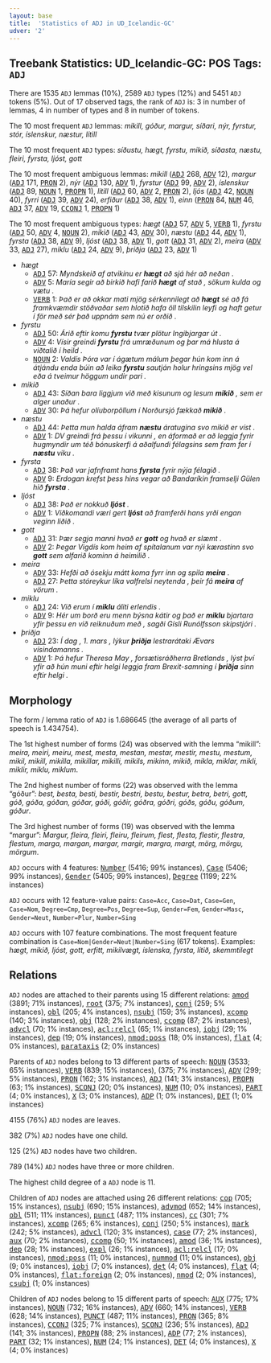 ```yaml
---
layout: base
title:  'Statistics of ADJ in UD_Icelandic-GC'
udver: '2'
---
```


## Treebank Statistics: UD_Icelandic-GC: POS Tags: `ADJ`

There are 1535 `ADJ` lemmas (10%), 2589 `ADJ` types (12%) and 5451 `ADJ` tokens (5%).
Out of 17 observed tags, the rank of `ADJ` is: 3 in number of lemmas, 4 in number of types and 8 in number of tokens.

The 10 most frequent `ADJ` lemmas: <em>mikill, góður, margur, síðari, nýr, fyrstur, stór, íslenskur, næstur, lítill</em>

The 10 most frequent `ADJ` types:  <em>síðustu, hægt, fyrstu, mikið, síðasta, næstu, fleiri, fyrsta, ljóst, gott</em>

The 10 most frequent ambiguous lemmas: <em>mikill</em> (<tt><a href="is_gc-pos-ADJ.html">ADJ</a></tt> 268, <tt><a href="is_gc-pos-ADV.html">ADV</a></tt> 12), <em>margur</em> (<tt><a href="is_gc-pos-ADJ.html">ADJ</a></tt> 171, <tt><a href="is_gc-pos-PRON.html">PRON</a></tt> 2), <em>nýr</em> (<tt><a href="is_gc-pos-ADJ.html">ADJ</a></tt> 130, <tt><a href="is_gc-pos-ADV.html">ADV</a></tt> 1), <em>fyrstur</em> (<tt><a href="is_gc-pos-ADJ.html">ADJ</a></tt> 99, <tt><a href="is_gc-pos-ADV.html">ADV</a></tt> 2), <em>íslenskur</em> (<tt><a href="is_gc-pos-ADJ.html">ADJ</a></tt> 89, <tt><a href="is_gc-pos-NOUN.html">NOUN</a></tt> 1, <tt><a href="is_gc-pos-PROPN.html">PROPN</a></tt> 1), <em>lítill</em> (<tt><a href="is_gc-pos-ADJ.html">ADJ</a></tt> 60, <tt><a href="is_gc-pos-ADV.html">ADV</a></tt> 2, <tt><a href="is_gc-pos-PRON.html">PRON</a></tt> 2), <em>ljós</em> (<tt><a href="is_gc-pos-ADJ.html">ADJ</a></tt> 42, <tt><a href="is_gc-pos-NOUN.html">NOUN</a></tt> 40), <em>fyrri</em> (<tt><a href="is_gc-pos-ADJ.html">ADJ</a></tt> 39, <tt><a href="is_gc-pos-ADV.html">ADV</a></tt> 24), <em>erfiður</em> (<tt><a href="is_gc-pos-ADJ.html">ADJ</a></tt> 38, <tt><a href="is_gc-pos-ADV.html">ADV</a></tt> 1), <em>einn</em> (<tt><a href="is_gc-pos-PRON.html">PRON</a></tt> 84, <tt><a href="is_gc-pos-NUM.html">NUM</a></tt> 46, <tt><a href="is_gc-pos-ADJ.html">ADJ</a></tt> 37, <tt><a href="is_gc-pos-ADV.html">ADV</a></tt> 19, <tt><a href="is_gc-pos-CCONJ.html">CCONJ</a></tt> 1, <tt><a href="is_gc-pos-PROPN.html">PROPN</a></tt> 1)

The 10 most frequent ambiguous types:  <em>hægt</em> (<tt><a href="is_gc-pos-ADJ.html">ADJ</a></tt> 57, <tt><a href="is_gc-pos-ADV.html">ADV</a></tt> 5, <tt><a href="is_gc-pos-VERB.html">VERB</a></tt> 1), <em>fyrstu</em> (<tt><a href="is_gc-pos-ADJ.html">ADJ</a></tt> 50, <tt><a href="is_gc-pos-ADV.html">ADV</a></tt> 4, <tt><a href="is_gc-pos-NOUN.html">NOUN</a></tt> 2), <em>mikið</em> (<tt><a href="is_gc-pos-ADJ.html">ADJ</a></tt> 43, <tt><a href="is_gc-pos-ADV.html">ADV</a></tt> 30), <em>næstu</em> (<tt><a href="is_gc-pos-ADJ.html">ADJ</a></tt> 44, <tt><a href="is_gc-pos-ADV.html">ADV</a></tt> 1), <em>fyrsta</em> (<tt><a href="is_gc-pos-ADJ.html">ADJ</a></tt> 38, <tt><a href="is_gc-pos-ADV.html">ADV</a></tt> 9), <em>ljóst</em> (<tt><a href="is_gc-pos-ADJ.html">ADJ</a></tt> 38, <tt><a href="is_gc-pos-ADV.html">ADV</a></tt> 1), <em>gott</em> (<tt><a href="is_gc-pos-ADJ.html">ADJ</a></tt> 31, <tt><a href="is_gc-pos-ADV.html">ADV</a></tt> 2), <em>meira</em> (<tt><a href="is_gc-pos-ADV.html">ADV</a></tt> 33, <tt><a href="is_gc-pos-ADJ.html">ADJ</a></tt> 27), <em>miklu</em> (<tt><a href="is_gc-pos-ADJ.html">ADJ</a></tt> 24, <tt><a href="is_gc-pos-ADV.html">ADV</a></tt> 9), <em>þriðja</em> (<tt><a href="is_gc-pos-ADJ.html">ADJ</a></tt> 23, <tt><a href="is_gc-pos-ADV.html">ADV</a></tt> 1)


* <em>hægt</em>
  * <tt><a href="is_gc-pos-ADJ.html">ADJ</a></tt> 57: <em>Myndskeið af atvikinu er <b>hægt</b> að sjá hér að neðan .</em>
  * <tt><a href="is_gc-pos-ADV.html">ADV</a></tt> 5: <em>María segir að birkið hafi farið <b>hægt</b> af stað , sökum kulda og vætu .</em>
  * <tt><a href="is_gc-pos-VERB.html">VERB</a></tt> 1: <em>Það er að okkar mati mjög sérkennilegt að <b>hægt</b> sé að fá framkvæmdir stöðvaðar sem hlotið hafa öll tilskilin leyfi og haft getur í för með sér það uppnám sem nú er orðið .</em>
* <em>fyrstu</em>
  * <tt><a href="is_gc-pos-ADJ.html">ADJ</a></tt> 50: <em>Árið eftir komu <b>fyrstu</b> tvær plötur Ingibjargar út .</em>
  * <tt><a href="is_gc-pos-ADV.html">ADV</a></tt> 4: <em>Vísir greindi <b>fyrstu</b> frá umræðunum og þar má hlusta á viðtalið í heild .</em>
  * <tt><a href="is_gc-pos-NOUN.html">NOUN</a></tt> 2: <em>Valdís Þóra var í ágætum málum þegar hún kom inn á átjándu enda búin að leika <b>fyrstu</b> sautján holur hringsins mjög vel eða á tveimur höggum undir pari .</em>
* <em>mikið</em>
  * <tt><a href="is_gc-pos-ADJ.html">ADJ</a></tt> 43: <em>Síðan bara liggjum við með kisunum og lesum <b>mikið</b> , sem er alger unaður .</em>
  * <tt><a href="is_gc-pos-ADV.html">ADV</a></tt> 30: <em>Þá hefur olíuborpöllum í Norðursjó fækkað <b>mikið</b> .</em>
* <em>næstu</em>
  * <tt><a href="is_gc-pos-ADJ.html">ADJ</a></tt> 44: <em>Þetta mun halda áfram <b>næstu</b> áratugina svo mikið er víst .</em>
  * <tt><a href="is_gc-pos-ADV.html">ADV</a></tt> 1: <em>DV greindi frá þessu í vikunni , en áformað er að leggja fyrir hugmyndir um téð bónuskerfi á aðalfundi félagsins sem fram fer í <b>næstu</b> viku .</em>
* <em>fyrsta</em>
  * <tt><a href="is_gc-pos-ADJ.html">ADJ</a></tt> 38: <em>Það var jafnframt hans <b>fyrsta</b> fyrir nýja félagið .</em>
  * <tt><a href="is_gc-pos-ADV.html">ADV</a></tt> 9: <em>Erdogan krefst þess hins vegar að Bandaríkin framselji Gülen hið <b>fyrsta</b> .</em>
* <em>ljóst</em>
  * <tt><a href="is_gc-pos-ADJ.html">ADJ</a></tt> 38: <em>Það er nokkuð <b>ljóst</b> .</em>
  * <tt><a href="is_gc-pos-ADV.html">ADV</a></tt> 1: <em>Viðkomandi væri gert <b>ljóst</b> að framferði hans yrði engan veginn liðið .</em>
* <em>gott</em>
  * <tt><a href="is_gc-pos-ADJ.html">ADJ</a></tt> 31: <em>Þær segja manni hvað er <b>gott</b> og hvað er slæmt .</em>
  * <tt><a href="is_gc-pos-ADV.html">ADV</a></tt> 2: <em>Þegar Vigdís kom heim af spítalanum var nýi kærastinn svo <b>gott</b> sem alfarið kominn á heimilið .</em>
* <em>meira</em>
  * <tt><a href="is_gc-pos-ADV.html">ADV</a></tt> 33: <em>Hefði að ósekju mátt koma fyrr inn og spila <b>meira</b> .</em>
  * <tt><a href="is_gc-pos-ADJ.html">ADJ</a></tt> 27: <em>Þetta stóreykur líka valfrelsi neytenda , þeir fá <b>meira</b> af vörum .</em>
* <em>miklu</em>
  * <tt><a href="is_gc-pos-ADJ.html">ADJ</a></tt> 24: <em>Við erum í <b>miklu</b> áliti erlendis .</em>
  * <tt><a href="is_gc-pos-ADV.html">ADV</a></tt> 9: <em>Hér um borð eru menn býsna kátir og það er <b>miklu</b> bjartara yfir þessu en við reiknuðum með , sagði Gísli Runólfsson skipstjóri .</em>
* <em>þriðja</em>
  * <tt><a href="is_gc-pos-ADJ.html">ADJ</a></tt> 23: <em>Í dag , 1. mars , lýkur <b>þriðja</b> lestrarátaki Ævars vísindamanns .</em>
  * <tt><a href="is_gc-pos-ADV.html">ADV</a></tt> 1: <em>Þá hefur Theresa May , forsætisráðherra Bretlands , lýst því yfir að hún muni eftir helgi leggja fram Brexit-samning í <b>þriðja</b> sinn eftir helgi .</em>

## Morphology

The form / lemma ratio of `ADJ` is 1.686645 (the average of all parts of speech is 1.434754).

The 1st highest number of forms (24) was observed with the lemma “mikill”: <em>meira, meiri, meiru, mest, mesta, mestan, mestar, mestir, mestu, mestum, mikil, mikill, mikilla, mikillar, mikilli, mikils, mikinn, mikið, mikla, miklar, mikli, miklir, miklu, miklum</em>.

The 2nd highest number of forms (22) was observed with the lemma “góður”: <em>best, besta, besti, bestir, bestri, bestu, bestur, betra, betri, gott, góð, góða, góðan, góðar, góði, góðir, góðra, góðri, góðs, góðu, góðum, góður</em>.

The 3rd highest number of forms (19) was observed with the lemma “margur”: <em>Margur, fleira, fleiri, fleiru, fleirum, flest, flesta, flestir, flestra, flestum, marga, margan, margar, margir, margra, margt, mörg, mörgu, mörgum</em>.

`ADJ` occurs with 4 features: <tt><a href="is_gc-feat-Number.html">Number</a></tt> (5416; 99% instances), <tt><a href="is_gc-feat-Case.html">Case</a></tt> (5406; 99% instances), <tt><a href="is_gc-feat-Gender.html">Gender</a></tt> (5405; 99% instances), <tt><a href="is_gc-feat-Degree.html">Degree</a></tt> (1199; 22% instances)

`ADJ` occurs with 12 feature-value pairs: `Case=Acc`, `Case=Dat`, `Case=Gen`, `Case=Nom`, `Degree=Cmp`, `Degree=Pos`, `Degree=Sup`, `Gender=Fem`, `Gender=Masc`, `Gender=Neut`, `Number=Plur`, `Number=Sing`

`ADJ` occurs with 107 feature combinations.
The most frequent feature combination is `Case=Nom|Gender=Neut|Number=Sing` (617 tokens).
Examples: <em>hægt, mikið, ljóst, gott, erfitt, mikilvægt, íslenska, fyrsta, lítið, skemmtilegt</em>


## Relations

`ADJ` nodes are attached to their parents using 15 different relations: <tt><a href="is_gc-dep-amod.html">amod</a></tt> (3891; 71% instances), <tt><a href="is_gc-dep-root.html">root</a></tt> (375; 7% instances), <tt><a href="is_gc-dep-conj.html">conj</a></tt> (259; 5% instances), <tt><a href="is_gc-dep-obl.html">obl</a></tt> (205; 4% instances), <tt><a href="is_gc-dep-nsubj.html">nsubj</a></tt> (159; 3% instances), <tt><a href="is_gc-dep-xcomp.html">xcomp</a></tt> (140; 3% instances), <tt><a href="is_gc-dep-obj.html">obj</a></tt> (128; 2% instances), <tt><a href="is_gc-dep-ccomp.html">ccomp</a></tt> (87; 2% instances), <tt><a href="is_gc-dep-advcl.html">advcl</a></tt> (70; 1% instances), <tt><a href="is_gc-dep-acl-relcl.html">acl:relcl</a></tt> (65; 1% instances), <tt><a href="is_gc-dep-iobj.html">iobj</a></tt> (29; 1% instances), <tt><a href="is_gc-dep-dep.html">dep</a></tt> (19; 0% instances), <tt><a href="is_gc-dep-nmod-poss.html">nmod:poss</a></tt> (18; 0% instances), <tt><a href="is_gc-dep-flat.html">flat</a></tt> (4; 0% instances), <tt><a href="is_gc-dep-parataxis.html">parataxis</a></tt> (2; 0% instances)

Parents of `ADJ` nodes belong to 13 different parts of speech: <tt><a href="is_gc-pos-NOUN.html">NOUN</a></tt> (3533; 65% instances), <tt><a href="is_gc-pos-VERB.html">VERB</a></tt> (839; 15% instances),  (375; 7% instances), <tt><a href="is_gc-pos-ADV.html">ADV</a></tt> (299; 5% instances), <tt><a href="is_gc-pos-PRON.html">PRON</a></tt> (162; 3% instances), <tt><a href="is_gc-pos-ADJ.html">ADJ</a></tt> (141; 3% instances), <tt><a href="is_gc-pos-PROPN.html">PROPN</a></tt> (63; 1% instances), <tt><a href="is_gc-pos-SCONJ.html">SCONJ</a></tt> (20; 0% instances), <tt><a href="is_gc-pos-NUM.html">NUM</a></tt> (10; 0% instances), <tt><a href="is_gc-pos-PART.html">PART</a></tt> (4; 0% instances), <tt><a href="is_gc-pos-X.html">X</a></tt> (3; 0% instances), <tt><a href="is_gc-pos-ADP.html">ADP</a></tt> (1; 0% instances), <tt><a href="is_gc-pos-DET.html">DET</a></tt> (1; 0% instances)

4155 (76%) `ADJ` nodes are leaves.

382 (7%) `ADJ` nodes have one child.

125 (2%) `ADJ` nodes have two children.

789 (14%) `ADJ` nodes have three or more children.

The highest child degree of a `ADJ` node is 11.

Children of `ADJ` nodes are attached using 26 different relations: <tt><a href="is_gc-dep-cop.html">cop</a></tt> (705; 15% instances), <tt><a href="is_gc-dep-nsubj.html">nsubj</a></tt> (690; 15% instances), <tt><a href="is_gc-dep-advmod.html">advmod</a></tt> (652; 14% instances), <tt><a href="is_gc-dep-obl.html">obl</a></tt> (511; 11% instances), <tt><a href="is_gc-dep-punct.html">punct</a></tt> (487; 11% instances), <tt><a href="is_gc-dep-cc.html">cc</a></tt> (301; 7% instances), <tt><a href="is_gc-dep-xcomp.html">xcomp</a></tt> (265; 6% instances), <tt><a href="is_gc-dep-conj.html">conj</a></tt> (250; 5% instances), <tt><a href="is_gc-dep-mark.html">mark</a></tt> (242; 5% instances), <tt><a href="is_gc-dep-advcl.html">advcl</a></tt> (120; 3% instances), <tt><a href="is_gc-dep-case.html">case</a></tt> (77; 2% instances), <tt><a href="is_gc-dep-aux.html">aux</a></tt> (70; 2% instances), <tt><a href="is_gc-dep-ccomp.html">ccomp</a></tt> (50; 1% instances), <tt><a href="is_gc-dep-amod.html">amod</a></tt> (36; 1% instances), <tt><a href="is_gc-dep-dep.html">dep</a></tt> (28; 1% instances), <tt><a href="is_gc-dep-expl.html">expl</a></tt> (26; 1% instances), <tt><a href="is_gc-dep-acl-relcl.html">acl:relcl</a></tt> (17; 0% instances), <tt><a href="is_gc-dep-nmod-poss.html">nmod:poss</a></tt> (11; 0% instances), <tt><a href="is_gc-dep-nummod.html">nummod</a></tt> (11; 0% instances), <tt><a href="is_gc-dep-obj.html">obj</a></tt> (9; 0% instances), <tt><a href="is_gc-dep-iobj.html">iobj</a></tt> (7; 0% instances), <tt><a href="is_gc-dep-det.html">det</a></tt> (4; 0% instances), <tt><a href="is_gc-dep-flat.html">flat</a></tt> (4; 0% instances), <tt><a href="is_gc-dep-flat-foreign.html">flat:foreign</a></tt> (2; 0% instances), <tt><a href="is_gc-dep-nmod.html">nmod</a></tt> (2; 0% instances), <tt><a href="is_gc-dep-csubj.html">csubj</a></tt> (1; 0% instances)

Children of `ADJ` nodes belong to 15 different parts of speech: <tt><a href="is_gc-pos-AUX.html">AUX</a></tt> (775; 17% instances), <tt><a href="is_gc-pos-NOUN.html">NOUN</a></tt> (732; 16% instances), <tt><a href="is_gc-pos-ADV.html">ADV</a></tt> (660; 14% instances), <tt><a href="is_gc-pos-VERB.html">VERB</a></tt> (628; 14% instances), <tt><a href="is_gc-pos-PUNCT.html">PUNCT</a></tt> (487; 11% instances), <tt><a href="is_gc-pos-PRON.html">PRON</a></tt> (365; 8% instances), <tt><a href="is_gc-pos-CCONJ.html">CCONJ</a></tt> (325; 7% instances), <tt><a href="is_gc-pos-SCONJ.html">SCONJ</a></tt> (236; 5% instances), <tt><a href="is_gc-pos-ADJ.html">ADJ</a></tt> (141; 3% instances), <tt><a href="is_gc-pos-PROPN.html">PROPN</a></tt> (88; 2% instances), <tt><a href="is_gc-pos-ADP.html">ADP</a></tt> (77; 2% instances), <tt><a href="is_gc-pos-PART.html">PART</a></tt> (32; 1% instances), <tt><a href="is_gc-pos-NUM.html">NUM</a></tt> (24; 1% instances), <tt><a href="is_gc-pos-DET.html">DET</a></tt> (4; 0% instances), <tt><a href="is_gc-pos-X.html">X</a></tt> (4; 0% instances)

